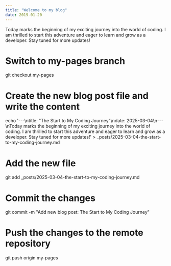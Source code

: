 ```yaml
---
title: "Welcome to my blog"
date: 2019-01-20
---
```

Today marks the beginning of my exciting journey into the world of coding. I am thrilled to start this adventure and eager to learn and grow as a developer. Stay tuned for more updates!
# Switch to my-pages branch
git checkout my-pages

# Create the new blog post file and write the content
echo '---\ntitle: "The Start to My Coding Journey"\ndate: 2025-03-04\n---\nToday marks the beginning of my exciting journey into the world of coding. I am thrilled to start this adventure and eager to learn and grow as a developer. Stay tuned for more updates!' > _posts/2025-03-04-the-start-to-my-coding-journey.md

# Add the new file
git add _posts/2025-03-04-the-start-to-my-coding-journey.md

# Commit the changes
git commit -m "Add new blog post: The Start to My Coding Journey"

# Push the changes to the remote repository
git push origin my-pages
